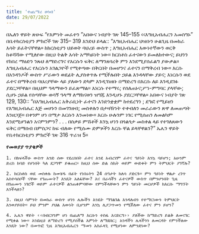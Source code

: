```yaml
---
title: 'ተጨማሪ ሀሳብ'
date: 29/07/2022
---
```


በኤለን ዋይት ጽሁፍ “የእምነት መፈተን ”አበውና ነብያት ገጽ 145–155 ‹‹እግዚአብሔርን አመስግኑ” በቤተክርስቲያን ምክሮች ገጽ 315– 319 እንድህ ይላል:: “እግዚአብሔር ህዝቡን ሁልጊዜ በመከራ እሳት ይፈትናቸዋል። ከክርስቲያን ህይወት ባህሪይ ውስጥ ; እግዚአብሔር እውነተኛውን ወርቅ ከቆሻሻው የሚለየው በዚህ ትልቅ እሳት አማካይነት ነው። ክርስቶስ ፈተናውን ይመለከተውና; ይህንን የከበረ ማዕድን ንጹህ ለማድረግና የእርሱን ፍቅር ለማንጸባረቅ ምን እንደሚያሰፈልግ ያውቃል። እግዚአብሔር የእርሱን አገልጋዮች የሚቀጣው በቅርበት በመሆንና ፈተናን በማቅረብ ነው። እርሱ በአንዳንዶች ውስጥ ሥራውን ወደፊት ሊያስቀጥሉ የሚችሉበት ኃይል እንዳላቸው ያይና; እነርሱን ወደ ፈተና በማቅረብ ባህሪያቸው ላይ ያለውን ድካም እንዲገነዘቡ በማድረግ በእርሱ ለይ እንዲደገፉ ያደርጋቸዋል። በዚህም ዓላማውን ይፈጽማል። እነርሱ የተማሩ; የሰለጠኑና;ሥነ-ምግባር ያላቸው; ሲሆኑ ኃይል የሰጣቸው ወሳኝ ዓላማ ለማከናወን ዝግጁ እንዲሆኑ ያደርጋቸዋል። አበውና ነብያት ገጽ 129, 130:: “በእግዚአብሔር አቅራቢነት ፈተናን እንድንቋቋም ከተደረግን ; ደግፎ የሚይዘን የእግዚአብሔር እጅ መሆኑን በመገንዘብ; መስቀሉን በታዛዥነት ተቀብለን መራራውን ጽዋ ለመጠጣት እንዘጋጅ። በቀንም ሆነ በማታ እርሱን እንመነው። እርሱ ሁሉንም ነገር የሚሰጠን ለመልካም እንደሚሆንልን አናምንምን? . . . በስቃይ ምሽቶች እንኳ ሆነን በጎልጎታ መስቀል ላይ የተገለጸውን ፍቅር በማሰብ በምስጋና ከፍ ብለው የሚሰሙ ድምጾችን እርሱ ቸል ይላቸዋልን?” ኤሌን ዋይት የቤተክርስቲያን ምክሮች ገጽ 316 ጥራዝ 5።

**የመወያያ ጥያቄዎች**

`1. በክፍላችሁ ውስጥ አንድ ሰው የደረሰበት ፈተና እንደ አብረሃም ፈተና ዓይነት እንኳ ባይሆን; አሁንም ድረስ ከባድ የሆነበት ካለ ደጋግሞ ይቁጠር። ከዚህ ሰው ድል ስኬት ወይም ውድቀት ምን ትምህርት ያገኛሉ?`

`2. ክርስቶስ ወደ መስቀሉ ከመሄዱ በፊት የነበሩትን 24 ሰዓታት ክለሳ ያድርጉ። ምን ዓይነት ዋልታ ረገጥ አስተሳሰቦች ናቸው የገጠሙት? እንዴት አለፋቸው? እና በራሳችን ፈተናዎች ውስጥ በምንሆንበት ጊዜ በገጠሙን ነገሮች ወይም ፈተናዎች ልንጠቀምባቸው የምንችላቸውን ምን ዓይነት መርሆዎች ከእርሱ ማግኘት እንችላለን?`

`3. በዚህ ሳምንት በመከራ ውስጥ ሆነን ሌሎችን እንዴት ማገልገል እንዳለብን የተማርነውን ትምህርት እንወያይበት። ይህ ምንም ያህል እውነት ቢሆንም እንኳ ሊያጋጥመን የሚችለው ፈተና ምን ይሆን?`

`4. ኤሌን ዋይት ‹‹በብርሃንም ሆነ በጨለማ እርሱን ተስፋ እናድርግ›› ያለችው ከማድረግ ይልቅ ለመናገር የሚቀል ነው። እንደዚህ ለማድረግ የሚያሰችል እምነት ለማደበር; አንዳችን ሌላችንን ለመርዳት የምንችለው እንዴት ነው? በመጥፎ ጊዜ እግዚአብሔርን ማመን አስፈላጊ የሚሆነው ለምንድነው?`